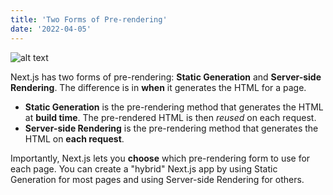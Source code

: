 ```yaml
---
title: 'Two Forms of Pre-rendering'
date: '2022-04-05'
---
```


![alt text](/images/pic01.jpg)

Next.js has two forms of pre-rendering: **Static Generation** and
**Server-side Rendering**. The difference is in **when** it generates the HTML
for a page.

- **Static Generation** is the pre-rendering method that generates the HTML at **build time**. The pre-rendered HTML is then _reused_ on each request.
- **Server-side Rendering** is the pre-rendering method that generates the HTML on **each request**.

Importantly, Next.js lets you **choose** which pre-rendering form to use for each page. You can create a "hybrid" Next.js app by using Static Generation for most pages and using Server-side Rendering for others.
